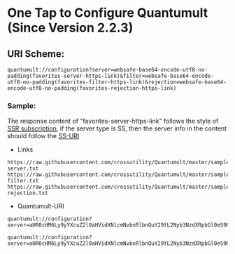 # One Tap to Configure Quantumult (Since Version 2.2.3)

## URI Scheme:

```
quantumult://configuration?server=websafe-base64-encode-utf8-no-padding(favorites-server-https-link)&filter=websafe-base64-encode-utf8-no-padding(favorites-filter-https-link)&rejection=websafe-base64-encode-utf8-no-padding(favorites-rejection-https-link)
```

### Sample:

The response content of "favorites-server-https-link" follows the style of [SSR subscription](https://github.com/shadowsocksr-backup/shadowsocks-rss/wiki/SSR-QRcode-scheme), if the server type is SS, then the server info in the content should follow the [SS-URI](https://shadowsocks.org/en/spec/SIP002-URI-Scheme.html) 

- Links
```
https://raw.githubusercontent.com/crossutility/Quantumult/master/samples/quantumult-server.txt
https://raw.githubusercontent.com/crossutility/Quantumult/master/samples/quantumult-filter.txt
https://raw.githubusercontent.com/crossutility/Quantumult/master/samples/quantumult-rejection.txt
```

- Quantumult-URI
```
quantumult://configuration?server=aHR0cHM6Ly9yYXcuZ2l0aHVidXNlcmNvbnRlbnQuY29tL2Nyb3NzdXRpbGl0eS9RdWFudHVtdWx0L21hc3Rlci9zYW1wbGVzL3F1YW50dW11bHQtc2VydmVyLnR4dA&filter=aHR0cHM6Ly9yYXcuZ2l0aHVidXNlcmNvbnRlbnQuY29tL2Nyb3NzdXRpbGl0eS9RdWFudHVtdWx0L21hc3Rlci9zYW1wbGVzL3F1YW50dW11bHQtZmlsdGVyLnR4dA&rejection=aHR0cHM6Ly9yYXcuZ2l0aHVidXNlcmNvbnRlbnQuY29tL2Nyb3NzdXRpbGl0eS9RdWFudHVtdWx0L21hc3Rlci9zYW1wbGVzL3F1YW50dW11bHQtcmVqZWN0aW9uLnR4dA
```
```    
quantumult://configuration?server=aHR0cHM6Ly9yYXcuZ2l0aHVidXNlcmNvbnRlbnQuY29tL2Nyb3NzdXRpbGl0eS9RdWFudHVtdWx0L21hc3Rlci9zYW1wbGVzL3F1YW50dW11bHQtc2VydmVyLnR4dA
```
